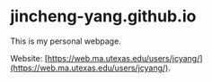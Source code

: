 # jincheng-yang.github.io
This is my personal webpage.

Website: [https://web.ma.utexas.edu/users/jcyang/](https://web.ma.utexas.edu/users/jcyang/).
